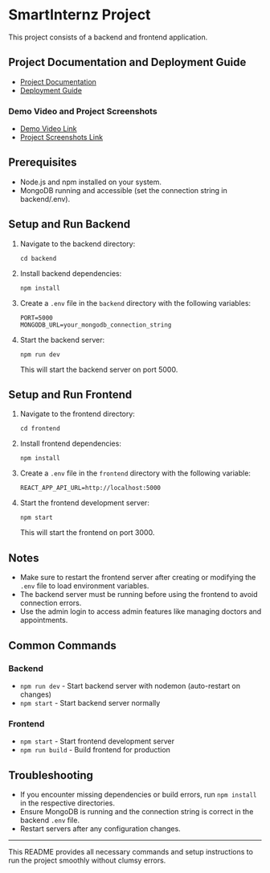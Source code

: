 # SmartInternz Project

This project consists of a backend and frontend application.

## Project Documentation and Deployment Guide

- [Project Documentation](./PROJECT_DOCUMENTATION.md)
- [Deployment Guide](./DEPLOYMENT_GUIDE.md)

### Demo Video and Project Screenshots
- [Demo Video Link](https://drive.google.com/file/d/1a2b3c4d5e6f7g8h9i0j/view?usp=sharing)
- [Project Screenshots Link](https://drive.google.com/drive/folders/1k9l8m7n6o5p4q3r2s1t/view?usp=sharing)

## Prerequisites

- Node.js and npm installed on your system.
- MongoDB running and accessible (set the connection string in backend/.env).

## Setup and Run Backend

1. Navigate to the backend directory:
   ```
   cd backend
   ```

2. Install backend dependencies:
   ```
   npm install
   ```

3. Create a `.env` file in the `backend` directory with the following variables:
   ```
   PORT=5000
   MONGODB_URL=your_mongodb_connection_string
   ```

4. Start the backend server:
   ```
   npm run dev
   ```
   This will start the backend server on port 5000.

## Setup and Run Frontend

1. Navigate to the frontend directory:
   ```
   cd frontend
   ```

2. Install frontend dependencies:
   ```
   npm install
   ```

3. Create a `.env` file in the `frontend` directory with the following variable:
   ```
   REACT_APP_API_URL=http://localhost:5000
   ```

4. Start the frontend development server:
   ```
   npm start
   ```
   This will start the frontend on port 3000.

## Notes

- Make sure to restart the frontend server after creating or modifying the `.env` file to load environment variables.
- The backend server must be running before using the frontend to avoid connection errors.
- Use the admin login to access admin features like managing doctors and appointments.

## Common Commands

### Backend
- `npm run dev` - Start backend server with nodemon (auto-restart on changes)
- `npm start` - Start backend server normally

### Frontend
- `npm start` - Start frontend development server
- `npm run build` - Build frontend for production

## Troubleshooting

- If you encounter missing dependencies or build errors, run `npm install` in the respective directories.
- Ensure MongoDB is running and the connection string is correct in the backend `.env` file.
- Restart servers after any configuration changes.

---

This README provides all necessary commands and setup instructions to run the project smoothly without clumsy errors.
